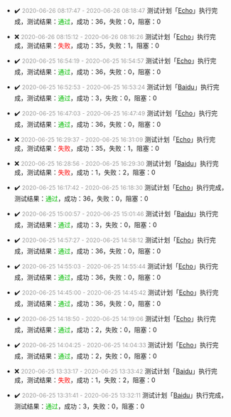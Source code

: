 - ✔️ <font color=#9D9D9D size=2>2020-06-26 08&#58;17&#58;47 - 2020-06-26 08&#58;18&#58;47</font> 测试计划「[Echo](Echo/Echo_20200626_081747)」执行完成，测试结果：<font color=#00BB00>通过</font>，成功：36，失败：0，阻塞：0

- ❌ <font color=#9D9D9D size=2>2020-06-26 08&#58;15&#58;12 - 2020-06-26 08&#58;16&#58;26</font> 测试计划「[Echo](Echo/Echo_20200626_081512)」执行完成，测试结果：<font color=#FF0000>失败</font>，成功：35，失败：1，阻塞：0

- ✔️ <font color=#9D9D9D size=2>2020-06-25 16&#58;54&#58;19 - 2020-06-25 16&#58;54&#58;57</font> 测试计划「[Echo](Echo/Echo_20200625_165419)」执行完成，测试结果：<font color=#00BB00>通过</font>，成功：36，失败：0，阻塞：0

- ✔️ <font color=#9D9D9D size=2>2020-06-25 16&#58;52&#58;53 - 2020-06-25 16&#58;53&#58;24</font> 测试计划「[Baidu](Baidu/Baidu_20200625_165253)」执行完成，测试结果：<font color=#00BB00>通过</font>，成功：3，失败：0，阻塞：0

- ✔️ <font color=#9D9D9D size=2>2020-06-25 16&#58;47&#58;03 - 2020-06-25 16&#58;47&#58;49</font> 测试计划「[Echo](Echo/Echo_20200625_164703)」执行完成，测试结果：<font color=#00BB00>通过</font>，成功：36，失败：0，阻塞：0

- ❌ <font color=#9D9D9D size=2>2020-06-25 16&#58;29&#58;37 - 2020-06-25 16&#58;31&#58;09</font> 测试计划「[Echo](Echo/Echo_20200625_162937)」执行完成，测试结果：<font color=#FF0000>失败</font>，成功：35，失败：1，阻塞：0

- ❌ <font color=#9D9D9D size=2>2020-06-25 16&#58;28&#58;56 - 2020-06-25 16&#58;29&#58;30</font> 测试计划「[Baidu](Baidu/Baidu_20200625_162856)」执行完成，测试结果：<font color=#FF0000>失败</font>，成功：1，失败：2，阻塞：0

- ✔️ <font color=#9D9D9D size=2>2020-06-25 16&#58;17&#58;42 - 2020-06-25 16&#58;18&#58;30</font> 测试计划「[Echo](Echo/Echo_20200625_161742)」执行完成，测试结果：<font color=#00BB00>通过</font>，成功：36，失败：0，阻塞：0

- ✔️ <font color=#9D9D9D size=2>2020-06-25 15&#58;00&#58;57 - 2020-06-25 15&#58;01&#58;46</font> 测试计划「[Baidu](Baidu/Baidu_20200625_150057)」执行完成，测试结果：<font color=#00BB00>通过</font>，成功：3，失败：0，阻塞：0

- ✔️ <font color=#9D9D9D size=2>2020-06-25 14&#58;57&#58;27 - 2020-06-25 14&#58;58&#58;12</font> 测试计划「[Echo](Echo/Echo_20200625_145727)」执行完成，测试结果：<font color=#00BB00>通过</font>，成功：36，失败：0，阻塞：0

- ✔️ <font color=#9D9D9D size=2>2020-06-25 14&#58;55&#58;03 - 2020-06-25 14&#58;55&#58;44</font> 测试计划「[Echo](Echo/Echo_20200625_145503)」执行完成，测试结果：<font color=#00BB00>通过</font>，成功：36，失败：0，阻塞：0

- ✔️ <font color=#9D9D9D size=2>2020-06-25 14&#58;45&#58;00 - 2020-06-25 14&#58;45&#58;42</font> 测试计划「[Echo](Echo/Echo_20200625_144500)」执行完成，测试结果：<font color=#00BB00>通过</font>，成功：36，失败：0，阻塞：0

- ✔️ <font color=#9D9D9D size=2>2020-06-25 14&#58;18&#58;50 - 2020-06-25 14&#58;19&#58;06</font> 测试计划「[Echo](Echo/Echo_20200625_141850)」执行完成，测试结果：<font color=#00BB00>通过</font>，成功：2，失败：0，阻塞：0

- ✔️ <font color=#9D9D9D size=2>2020-06-25 14&#58;04&#58;25 - 2020-06-25 14&#58;04&#58;33</font> 测试计划「[Echo](Echo/Echo_20200625_140425)」执行完成，测试结果：<font color=#00BB00>通过</font>，成功：2，失败：0，阻塞：0

- ❌ <font color=#9D9D9D size=2>2020-06-25 13&#58;33&#58;17 - 2020-06-25 13&#58;33&#58;42</font> 测试计划「[Baidu](Baidu/Baidu_20200625_133317)」执行完成，测试结果：<font color=#FF0000>失败</font>，成功：1，失败：2，阻塞：0

- ✔️ <font color=#9D9D9D size=2>2020-06-25 13&#58;31&#58;41 - 2020-06-25 13&#58;32&#58;11</font> 测试计划「[Baidu](Baidu/Baidu_20200625_133141)」执行完成，测试结果：<font color=#00BB00>通过</font>，成功：3，失败：0，阻塞：0